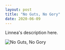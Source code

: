```yaml
---
layout: post
title: "No Guts, No Gory"
date: 2020-06-09
---
```


Linnea's description here.<!--more-->

![No Guts, No Gory](https://lmw13.github.io/images/nogutsnogory.jpg "No Guts, No Gory")
